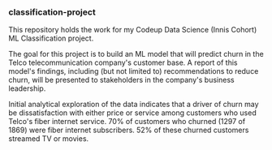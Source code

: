 ### classification-project
This repository holds the work for my Codeup Data Science (Innis Cohort) ML Classification project.

The goal for this project is to build an ML model that will predict churn in the Telco telecommunication company's customer base. A report of this model's findings, including (but not limited to) recommendations to reduce churn,  will be presented to stakeholders in the company's business leadership.

Initial analytical exploration of the data indicates that a driver of churn may be dissatisfaction with either price or service among customers who used Telco's fiber internet service. 70% of customers who churned (1297 of 1869) were fiber internet subscribers. 52% of these churned customers streamed TV or movies.